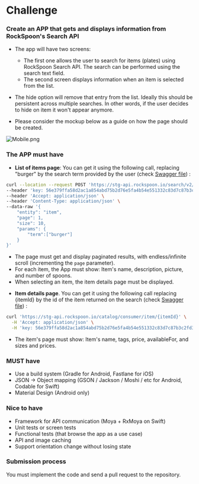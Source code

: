 # Challenge


### Create an APP that gets and displays information from RockSpoon's Search API

- The app will have two screens:
  - The first one allows the user to search for items (plates) using RockSpoon Search API. The search can be performed using the search text field. 
  - The second screen displays information when an item is selected from the list.


- The hide option will remove that entry from the list. Ideally this should be persistent across multiple searches. In other words, if the user decides to hide on item it won't appear anymore. 
- Please consider the mockup below as a guide on how the page should be created.


![Mobile.png](https://github.com/spoonrocker/cart-mobile-template/blob/main/Mobile.png)

### **The APP must have** ###

* __List of items page__: You can get it using the following call, replacing "burger" by the search term provided by the user (check [Swagger file](https://github.com/spoonrocker/cart-mobile-template/blob/main/search-swagger.yaml)) :

```sh
curl --location --request POST 'https://stg-api.rockspoon.io/search/v2/composed' \
--header 'key: 56e379ffa58d2ac1a854abd75b2d76e5fa4b54e551332c83d7c87b3c2fd3caeada916dc330bab3cde7e72114874666cb6e94bd5c6e2b54fd1fbb41a99a9b85d7a3be2e2b1f8e5ba7ed75fbd170d0efaefe61d9b851815771d55048a53ebe34e0' \
--header 'Accept: application/json' \
--header 'Content-Type: application/json' \
--data-raw '{ 
    "entity": "item",
    "page": 1,
    "size": 10,
    "params": {
        "term":["burger"]
    }
}'
```

* The page must get and display paginated results, with endless/infinite scroll (incrementing the `page` parameter).
* For each item, the App must show: Item's name, description, picture, and number of spoons.
* When selecting an item, the item details page must be displayed.
   
  
- __Item details page__. You can get it using the following call replacing {itemId} by the id of the item returned on the search (check [Swagger file](https://github.com/spoonrocker/cart-mobile-template/blob/main/catalog-swagger.yaml)) : 
```sh
curl 'https://stg-api.rockspoon.io/catalog/consumer/item/{itemId}' \
  -H 'Accept: application/json' \
  -H 'key: 56e379ffa58d2ac1a854abd75b2d76e5fa4b54e551332c83d7c87b3c2fd3caeada916dc330bab3cde7e72114874666cb6e94bd5c6e2b54fd1fbb41a99a9b85d7a3be2e2b1f8e5ba7ed75fbd170d0efaefe61d9b851815771d55048a53ebe34e0'
```
  * The item's page must show: Item's name, tags, price, availableFor, and sizes and prices.


### MUST have
* Use a build system (Gradle for Android, Fastlane for iOS)
* JSON -> Object mapping (GSON / Jackson / Moshi / etc for Android, Codable for Swift)
* Material Design (Android only)

### Nice to have
* Framework for API communication (Moya + RxMoya on Swift)
* Unit tests or screen tests
* Functional tests (that browse the app as a use case)
* API and image caching
* Support orientation change without losing state

### Submission process

You must implement the code and send a pull request to the repository. 
